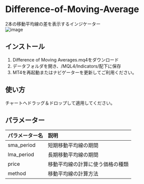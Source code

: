 # Difference-of-Moving-Average
2本の移動平均線の差を表示するインジケーター  
![image](https://user-images.githubusercontent.com/14832366/31386687-a0efc88a-ae02-11e7-82a5-49adc491700f.png)

## インストール
1. Difference of Moving Averages.mq4をダウンロード
2. データフォルダを開き、/MQL4/Indicators/配下に保存
3. MT4を再起動またはナビゲーターを更新してご利用ください。


## 使い方
チャートへドラッグ＆ドロップして適用してください。  


## パラメーター
| パラメーター名 | 説明 |
|:-------------|:-----|
| sma_period | 短期移動平均線の期間 |
| lma_period | 長期移動平均線の期間 |
| price | 移動平均線の計算に使う価格の種類 |
| method | 移動平均線の計算方法 |
